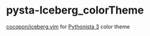 # pysta-Iceberg_colorTheme


[cocopon/iceberg.vim](https://github.com/cocopon/iceberg.vim) for [Pythonista 3](http://omz-software.com/pythonista/) color theme
